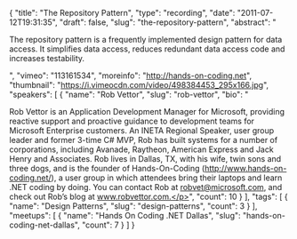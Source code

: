 {
  "title": "The Repository Pattern",
  "type": "recording",
  "date": "2011-07-12T19:31:35",
  "draft": false,
  "slug": "the-repository-pattern",
  "abstract": "<p>The repository pattern is a frequently implemented design pattern for data access. It simplifies data access, reduces redundant data access code and increases testability.</p>",
  "vimeo": "113161534",
  "moreinfo": "http://hands-on-coding.net",
  "thumbnail": "https://i.vimeocdn.com/video/498384453_295x166.jpg",
  "speakers": [
    {
      "name": "Rob Vettor",
      "slug": "rob-vettor",
      "bio": "<p>Rob Vettor is an Application Development Manager for Microsoft, providing reactive support and proactive guidance to development teams for Microsoft Enterprise customers. An INETA Regional Speaker, user group leader and former 3-time C# MVP, Rob has built systems for a number of corporations, including Avanade, Raytheon, American Express and Jack Henry and Associates. Rob lives in Dallas, TX, with his wife, twin sons and three dogs, and is the founder of Hands-On-Coding (http://www.hands-on-coding.net/), a user group in which attendees bring their laptops and learn .NET coding by doing. You can contact Rob at robvet@microsoft.com, and check out Rob’s blog at www.robvettor.com.</p>",
      "count": 10
    }
  ],
  "tags": [
    {
      "name": "Design Patterns",
      "slug": "design-patterns",
      "count": 3
    }
  ],
  "meetups": [
    {
      "name": "Hands On Coding .NET Dallas",
      "slug": "hands-on-coding-net-dallas",
      "count": 7
    }
  ]
}